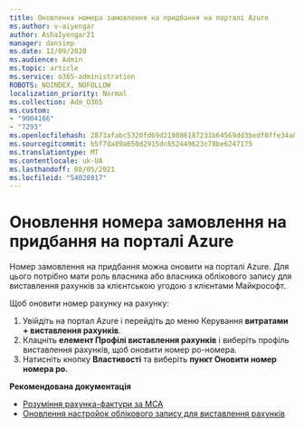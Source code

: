 ```yaml
---
title: Оновлення номера замовлення на придбання на порталі Azure
ms.author: v-aiyengar
author: AshaIyengar21
manager: dansimp
ms.date: 12/09/2020
ms.audience: Admin
ms.topic: article
ms.service: o365-administration
ROBOTS: NOINDEX, NOFOLLOW
localization_priority: Normal
ms.collection: Adm_O365
ms.custom:
- "9004166"
- "7293"
ms.openlocfilehash: 2873afabc5320fd69d219886187231b64569dd3bedf0ffe34a8ed2485456f966
ms.sourcegitcommit: b5f7da89a650d2915dc652449623c78be6247175
ms.translationtype: MT
ms.contentlocale: uk-UA
ms.lasthandoff: 08/05/2021
ms.locfileid: "54028817"
---
```

# <a name="how-to-update-an-purchase-order-number-in-azure-portal"></a>Оновлення номера замовлення на придбання на порталі Azure

Номер замовлення на придбання можна оновити на порталі Azure. Для цього потрібно мати роль власника або власника облікового запису для виставлення рахунків за клієнтською угодою з клієнтами Майкрософт. 

Щоб оновити номер рахунку на рахунку:
1. Увійдіть на портал Azure і перейдіть до меню Керування **витратами + виставлення рахунків**.
1. Клацніть **елемент Профілі виставлення рахунків** і виберіть профіль виставлення рахунків, щоб оновити номер po-номера.
1. Натисніть кнопку **Властивості** та виберіть **пункт Оновити номер номера po.** 

**Рекомендована документація**

- [Розуміння рахунка-фактури за MCA](https://docs.microsoft.com/azure/cost-management-billing/understand/mca-understand-your-invoice)
- [Оновлення настройок облікового запису для виставлення рахунків](https://docs.microsoft.com/microsoft-store/update-microsoft-store-for-business-account-settings)  
